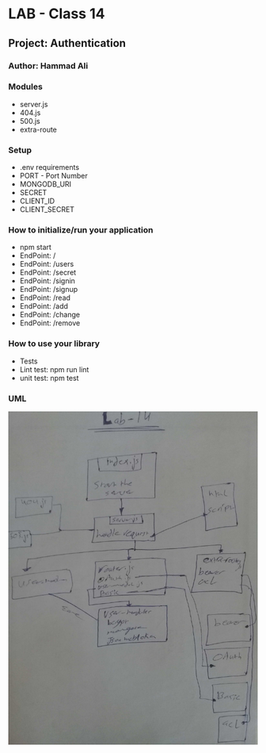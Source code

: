 # LAB - Class 14

## Project: Authentication

### Author: Hammad Ali


### Modules
* server.js
* 404.js
* 500.js
* extra-route

### Setup
* .env requirements
* PORT - Port Number
* MONGODB_URI 
* SECRET
* CLIENT_ID 
* CLIENT_SECRET

### How to initialize/run your application
* npm start
* EndPoint: /
* EndPoint: /users
* EndPoint: /secret 
* EndPoint: /signin
* EndPoint: /signup
* EndPoint: /read
* EndPoint: /add
* EndPoint: /change
* EndPoint: /remove

### How to use your library
* Tests
* Lint test: npm run lint
* unit test: npm test

### UML

![image](./assets/class-14.jpg)